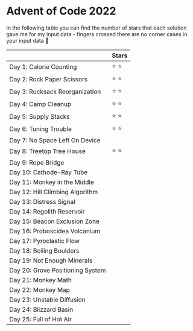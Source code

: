 # Advent of Code 2022

In the following table you can find the number of stars that each solution gave me for my input data - fingers crossed
there are no corner cases in your input data 🤞

|                              | Stars  |
|------------------------------|--------|
| Day 1: Calorie Counting      | ️⭐ ️⭐️ |
| Day 2: Rock Paper Scissors   | ⭐ ️⭐   |
| Day 3: Rucksack Reorganization| ️⭐ ️⭐  |
| Day 4: Camp Cleanup          | ⭐ ️⭐   |
| Day 5: Supply Stacks| ⭐ ️⭐   |
| Day 6: Tuning Trouble        | ⭐ ️⭐   |
| Day 7: No Space Left On Device |        |
| Day 8: Treetop Tree House    | ⭐ ️⭐   |
| Day 9: Rope Bridge           |        | 
| Day 10: Cathode-Ray Tube     |        | 
| Day 11: Monkey in the Middle |        |
| Day 12: Hill Climbing Algorithm |        |
| Day 13: Distress Signal |        |
| Day 14: Regolith Reservoir |        |
| Day 15: Beacon Exclusion Zone |        |
| Day 16: Proboscidea Volcanium |        |
| Day 17: Pyroclastic Flow |        |
| Day 18: Boiling Boulders |        |
| Day 19: Not Enough Minerals |        |
| Day 20: Grove Positioning System |        |
| Day 21: Monkey Math  |        |
| Day 22: Monkey Map  |        |
| Day 23: Unstable Diffusion |        |
| Day 24: Blizzard Basin |        |
| Day 25: Full of Hot Air  |        |
